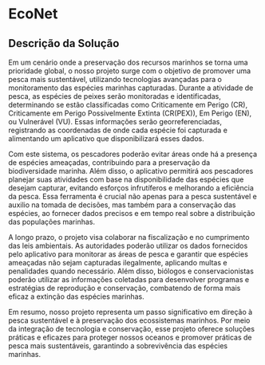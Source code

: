 # EcoNet

## Descrição da Solução

Em um cenário onde a preservação dos recursos marinhos se torna uma prioridade global, o nosso projeto surge com o objetivo de promover uma pesca mais sustentável, utilizando tecnologias avançadas para o monitoramento das espécies marinhas capturadas. Durante a atividade de pesca, as espécies de peixes serão monitoradas e identificadas, determinando se estão classificadas como Criticamente em Perigo (CR), Criticamente em Perigo Possivelmente Extinta (CR(PEX)), Em Perigo (EN), ou Vulnerável (VU). Essas informações serão georreferenciadas, registrando as coordenadas de onde cada espécie foi capturada e alimentando um aplicativo que disponibilizará esses dados.

Com este sistema, os pescadores poderão evitar áreas onde há a presença de espécies ameaçadas, contribuindo para a preservação da biodiversidade marinha. Além disso, o aplicativo permitirá aos pescadores planejar suas atividades com base na disponibilidade das espécies que desejam capturar, evitando esforços infrutíferos e melhorando a eficiência da pesca. Essa ferramenta é crucial não apenas para a pesca sustentável e auxilio na tomada de decisões, mas também para a conservação das espécies, ao fornecer dados precisos e em tempo real sobre a distribuição das populações marinhas.

A longo prazo, o projeto visa colaborar na fiscalização e no cumprimento das leis ambientais. As autoridades poderão utilizar os dados fornecidos pelo aplicativo para monitorar as áreas de pesca e garantir que espécies ameaçadas não sejam capturadas ilegalmente, aplicando multas e penalidades quando necessário. Além disso, biólogos e conservacionistas poderão utilizar as informações coletadas para desenvolver programas e estratégias de reprodução e conservação, combatendo de forma mais eficaz a extinção das espécies marinhas.

Em resumo, nosso projeto representa um passo significativo em direção à pesca sustentável e à preservação dos ecossistemas marinhos. Por meio da integração de tecnologia e conservação, esse projeto oferece soluções práticas e eficazes para proteger nossos oceanos e promover práticas de pesca mais sustentáveis, garantindo a sobrevivência das espécies marinhas.

